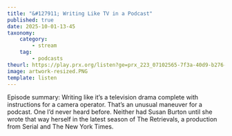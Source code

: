 ```yaml
---
title: "&#127911; Writing Like TV in a Podcast"
published: true
date: 2025-10-01-13-45
taxonomy:
    category:
        - stream
    tag:
        - podcasts
theurl: https://play.prx.org/listen?ge=prx_223_07102565-7f3a-40d9-b276-032d16b11d14&uf=http%3A%2F%2Ffeeds.prx.org%2FHowSound
image: artwork-resized.PNG
template: listen
---
```


Episode summary: Writing like it&rsquo;s a television drama complete with instructions for a camera operator. That&rsquo;s an unusual maneuver for a podcast. One I&rsquo;d never heard before. Neither had Susan Burton until she wrote that way herself in the latest season of The Retrievals, a production from Serial and The New York Times.
